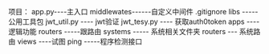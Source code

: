 项目：
    app.py----主入口
    middlewates------自定义中间件
    .gitignore
    libs -----公用工具包
        jwt_util.py     ---- jwt验证
        jwt_tesy.py     ---- 获取auth0token
    apps ---- 逻辑功能
        routers -----跟路由
        systems ----- 系统相关文件夹
            routers --- 系统路由
            views ----试图
                ping -----程序检测接口
